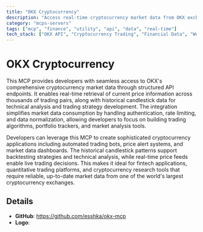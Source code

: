 ```yaml
---
title: "OKX Cryptocurrency"
description: "Access real-time cryptocurrency market data from OKX exchange via API endpoints for candlestick patterns and price information."
category: "mcps-servers"
tags: ["mcp", "finance", "utility", "api", "data", "real-time"]
tech_stack: ["OKX API", "Cryptocurrency Trading", "Financial Data", "WebSocket", "REST API"]
---
```


# OKX Cryptocurrency

This MCP provides developers with seamless access to OKX's comprehensive cryptocurrency market data through structured API endpoints. It enables real-time retrieval of current price information across thousands of trading pairs, along with historical candlestick data for technical analysis and trading strategy development. The integration simplifies market data consumption by handling authentication, rate limiting, and data normalization, allowing developers to focus on building trading algorithms, portfolio trackers, and market analysis tools.

Developers can leverage this MCP to create sophisticated cryptocurrency applications including automated trading bots, price alert systems, and market data dashboards. The historical candlestick patterns support backtesting strategies and technical analysis, while real-time price feeds enable live trading decisions. This makes it ideal for fintech applications, quantitative trading platforms, and cryptocurrency research tools that require reliable, up-to-date market data from one of the world's largest cryptocurrency exchanges.

## Details

- **GitHub**: https://github.com/esshka/okx-mcp
- **Logo**: 

